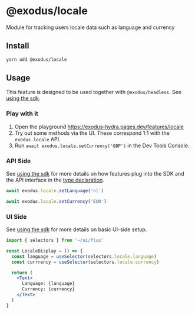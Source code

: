 # @exodus/locale

Module for tracking users locale data such as language and currency

## Install

```sh
yarn add @exodus/locale
```

## Usage

This feature is designed to be used together with `@exodus/headless`. See [using the sdk](../../docs/docs-website/docs/development/using-the-sdk.md).

### Play with it

1. Open the playground https://exodus-hydra.pages.dev/features/locale
2. Try out some methods via the UI. These correspond 1:1 with the `exodus.locale` API.
3. Run `await exodus.locale.setCurrency('GBP')` in the Dev Tools Console.

### API Side

See [using the sdk](../../docs/docs-website/docs/development/using-the-sdk.md#setup-the-api-side) for more details on how features plug into the SDK and the API interface in the [type declaration](./api/index.d.ts).

```ts
await exodus.locale.setLanguage('nl')

await exodus.locale.setCurrency('EUR')
```

### UI Side

See [using the sdk](../../docs/docs-website/docs/development/using-the-sdk.md#events) for more details on basic UI-side setup.

```jsx
import { selectors } from '~/ui/flux'

const LocaleDisplay = () => {
  const language = useSelector(selectors.locale.language)
  const currrency = useSelector(selectors.locale.currency)

  return (
    <Text>
      Language: {language}
      Currency: {currency}
    </Text>
  )
}
```
